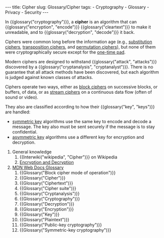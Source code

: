 --- title: Cipher slug: Glossary/Cipher tags: - Cryptography - Glossary - Privacy - Security ---

In {{glossary("cryptography")}}, a **cipher** is an algorithm that can {{glossary("encryption", "encode")}} {{glossary("cleartext")}} to make it unreadable, and to {{glossary("decryption", "decode")}} it back.

Ciphers were common long before the information age (e.g., [substitution ciphers](https://en.wikipedia.org/wiki/Substitution_cipher), [transposition ciphers](https://en.wikipedia.org/wiki/Transposition_cipher), and [permutation ciphers](https://en.wikipedia.org/wiki/Permutation_cipher)), but none of them were cryptographically secure except for the [one-time pad](https://en.wikipedia.org/wiki/One-time_pad).

Modern ciphers are designed to withstand {{glossary("attack", "attacks")}} discovered by a {{glossary("cryptanalysis", "cryptanalyst")}}. There is no guarantee that all attack methods have been discovered, but each algorithm is judged against known classes of attacks.

Ciphers operate two ways, either as [block ciphers](https://en.wikipedia.org/wiki/Block_cipher) on successive blocks, or buffers, of data, or as [stream ciphers](https://en.wikipedia.org/wiki/Stream_cipher) on a continuous data flow (often of sound or video).

They also are classified according to how their {{glossary("key", "keys")}} are handled:

- [symmetric key](https://en.wikipedia.org/wiki/Symmetric_key_algorithm) algorithms use the same key to encode and decode a message. The key also must be sent securely if the message is to stay confidential.
- [asymmetric key](https://en.wikipedia.org/wiki/Asymmetric_key_algorithm) algorithms use a different key for encryption and decryption.

1.  General knowledge
    1.  {{Interwiki("wikipedia", "Cipher")}} on Wikipedia
    2.  [Encryption and Decryption](/en-US/docs/Archive/Security/Encryption_and_Decryption)
2.  [MDN Web Docs Glossary](/en-US/docs/Glossary)
    1.  {{Glossary("Block cipher mode of operation")}}
    2.  {{Glossary("Cipher")}}
    3.  {{Glossary("Ciphertext")}}
    4.  {{Glossary("Cipher suite")}}
    5.  {{Glossary("Cryptanalysis")}}
    6.  {{Glossary("Cryptography")}}
    7.  {{Glossary("Decryption")}}
    8.  {{Glossary("Encryption")}}
    9.  {{Glossary("Key")}}
    10. {{Glossary("Plaintext")}}
    11. {{Glossary("Public-key cryptography")}}
    12. {{Glossary("Symmetric-key cryptography")}}
